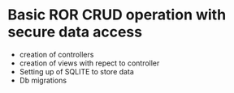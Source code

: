 # Basic ROR CRUD operation with secure data access

* creation of controllers
* creation of views with repect to controller
* Setting up of SQLITE to store data
* Db migrations


